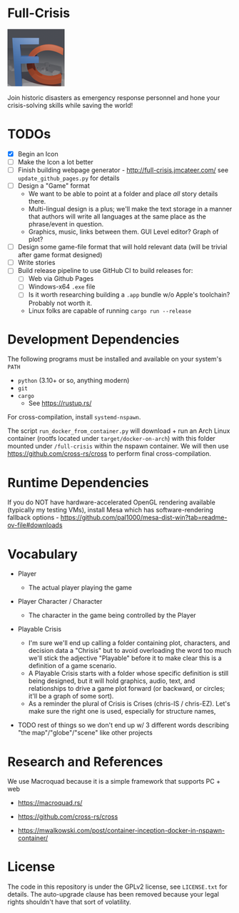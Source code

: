 
# Full-Crisis

![icon/full-crisis-icon.128.png](icon/full-crisis-icon.128.png)

Join historic disasters as emergency response personnel and hone your crisis-solving skills while saving the world!


# TODOs

 - [x] Begin an Icon
 - [ ] Make the Icon a lot better
 - [ ] Finish building webpage generator - http://full-crisis.jmcateer.com/ see `update_github_pages.py` for details
 - [ ] Design a "Game" format
    - We want to be able to point at a folder and place _all_ story details there.
    - Multi-lingual design is a plus; we'll make the text storage in a manner that authors will write all languages at the same place as the phrase/event in question.
    - Graphics, music, links between them. GUI Level editor? Graph of plot?
 - [ ] Design some game-file format that will hold relevant data (will be trivial after game format designed)
 - [ ] Write stories
 - [ ] Build release pipeline to use GitHub CI to build releases for:
    - [ ] Web via Github Pages
    - [ ] Windows-x64 `.exe` file
    - [ ] Is it worth researching building a `.app` bundle w/o Apple's toolchain? Probably not worth it.
    - Linux folks are capable of running `cargo run --release`

# Development Dependencies

The following programs must be installed and available on your system's `PATH`

 - `python` (3.10+ or so, anything modern)
 - `git`
 - `cargo`
    - See https://rustup.rs/

For cross-compilation, install `systemd-nspawn`.

The script `run_docker_from_container.py` will download + run an Arch Linux container (rootfs located under `target/docker-on-arch`) with
this folder mounted under `/full-crisis` within the nspawn container. We will then use https://github.com/cross-rs/cross to perform final cross-compilation.

# Runtime Dependencies

If you do NOT have hardware-accelerated OpenGL rendering available (typically my testing VMs), install Mesa which has software-rendering fallback options - https://github.com/pal1000/mesa-dist-win?tab=readme-ov-file#downloads



# Vocabulary

 - Player
    - The actual player playing the game
 - Player Character / Character
    - The character in the game being controlled by the Player
 - Playable Crisis
    - I'm sure we'll end up calling a folder containing plot, characters, and decision data a "Chrisis" but to avoid overloading the word too much we'll stick the adjective "Playable" before it to make clear this is a definition of a game scenario.
    - A Playable Crisis starts with a folder whose specific definition is still being designed, but it will hold graphics, audio, text, and relationships to drive a game plot forward (or backward, or circles; it'll be a graph of some sort).
    - As a reminder the plural of Crisis is Crises (chris-IS / chris-EZ). Let's make sure the right one is used, especially for structure names,

 - TODO rest of things so we don't end up w/ 3 different words describing "the map"/"globe"/"scene" like other projects


# Research and References

We use Macroquad because it is a simple framework that supports PC + web
 - https://macroquad.rs/

 - https://github.com/cross-rs/cross
 - https://mwalkowski.com/post/container-inception-docker-in-nspawn-container/


# License

The code in this repository is under the GPLv2 license, see `LICENSE.txt` for details.
The auto-upgrade clause has been removed because your legal rights shouldn't have that sort of volatility.

